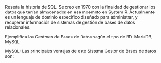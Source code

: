 Reseña la historia de SQL.
Se creo en 1970 con la finalidad de  gestionar los datos que tenían almacenados en ese moemnto en System R. 
Actualmente es un lenguaje de dominio específico diseñado para administrar, y recuperar información de sistemas de gestión de bases de datos relacionales.


Ejemplifica los Gestores de Bases de Datos según el tipo de BD.
MariaDB, MySQL

MySQL: Las principales ventajas de este Sistema Gestor de Bases de datos son:

